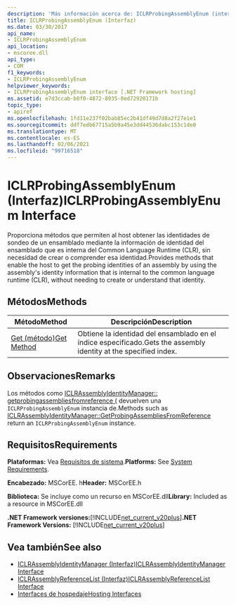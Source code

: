 ```yaml
---
description: 'Más información acerca de: ICLRProbingAssemblyEnum (interfaz)'
title: ICLRProbingAssemblyEnum (Interfaz)
ms.date: 03/30/2017
api_name:
- ICLRProbingAssemblyEnum
api_location:
- mscoree.dll
api_type:
- COM
f1_keywords:
- ICLRProbingAssemblyEnum
helpviewer_keywords:
- ICLRProbingAssemblyEnum interface [.NET Framework hosting]
ms.assetid: e7d3ccab-b0f0-4872-8935-0ed72920171b
topic_type:
- apiref
ms.openlocfilehash: 1fd11e237f02bab85ec2b41df49d7d8a2f27e1e1
ms.sourcegitcommit: ddf7edb67715a5b9a45e3dd44536dabc153c1de0
ms.translationtype: MT
ms.contentlocale: es-ES
ms.lasthandoff: 02/06/2021
ms.locfileid: "99716518"
---
```

# <a name="iclrprobingassemblyenum-interface"></a><span data-ttu-id="4c106-103">ICLRProbingAssemblyEnum (Interfaz)</span><span class="sxs-lookup"><span data-stu-id="4c106-103">ICLRProbingAssemblyEnum Interface</span></span>

<span data-ttu-id="4c106-104">Proporciona métodos que permiten al host obtener las identidades de sondeo de un ensamblado mediante la información de identidad del ensamblado que es interna del Common Language Runtime (CLR), sin necesidad de crear o comprender esa identidad.</span><span class="sxs-lookup"><span data-stu-id="4c106-104">Provides methods that enable the host to get the probing identities of an assembly by using the assembly's identity information that is internal to the common language runtime (CLR), without needing to create or understand that identity.</span></span>  
  
## <a name="methods"></a><span data-ttu-id="4c106-105">Métodos</span><span class="sxs-lookup"><span data-stu-id="4c106-105">Methods</span></span>  
  
|<span data-ttu-id="4c106-106">Método</span><span class="sxs-lookup"><span data-stu-id="4c106-106">Method</span></span>|<span data-ttu-id="4c106-107">Descripción</span><span class="sxs-lookup"><span data-stu-id="4c106-107">Description</span></span>|  
|------------|-----------------|  
|[<span data-ttu-id="4c106-108">Get (método)</span><span class="sxs-lookup"><span data-stu-id="4c106-108">Get Method</span></span>](iclrprobingassemblyenum-get-method.md)|<span data-ttu-id="4c106-109">Obtiene la identidad del ensamblado en el índice especificado.</span><span class="sxs-lookup"><span data-stu-id="4c106-109">Gets the assembly identity at the specified index.</span></span>|  
  
## <a name="remarks"></a><span data-ttu-id="4c106-110">Observaciones</span><span class="sxs-lookup"><span data-stu-id="4c106-110">Remarks</span></span>  

 <span data-ttu-id="4c106-111">Los métodos como [ICLRAssemblyIdentityManager:: getprobingassembliesfromreference (](iclrassemblyidentitymanager-getprobingassembliesfromreference-method.md) devuelven una `ICLRProbingAssemblyEnum` instancia de.</span><span class="sxs-lookup"><span data-stu-id="4c106-111">Methods such as [ICLRAssemblyIdentityManager::GetProbingAssembliesFromReference](iclrassemblyidentitymanager-getprobingassembliesfromreference-method.md) return an `ICLRProbingAssemblyEnum` instance.</span></span>  
  
## <a name="requirements"></a><span data-ttu-id="4c106-112">Requisitos</span><span class="sxs-lookup"><span data-stu-id="4c106-112">Requirements</span></span>  

 <span data-ttu-id="4c106-113">**Plataformas:** Vea [Requisitos de sistema](../../get-started/system-requirements.md).</span><span class="sxs-lookup"><span data-stu-id="4c106-113">**Platforms:** See [System Requirements](../../get-started/system-requirements.md).</span></span>  
  
 <span data-ttu-id="4c106-114">**Encabezado:** MSCorEE. h</span><span class="sxs-lookup"><span data-stu-id="4c106-114">**Header:** MSCorEE.h</span></span>  
  
 <span data-ttu-id="4c106-115">**Biblioteca:** Se incluye como un recurso en MSCorEE.dll</span><span class="sxs-lookup"><span data-stu-id="4c106-115">**Library:** Included as a resource in MSCorEE.dll</span></span>  
  
 <span data-ttu-id="4c106-116">**.NET Framework versiones:**[!INCLUDE[net_current_v20plus](../../../../includes/net-current-v20plus-md.md)]</span><span class="sxs-lookup"><span data-stu-id="4c106-116">**.NET Framework Versions:** [!INCLUDE[net_current_v20plus](../../../../includes/net-current-v20plus-md.md)]</span></span>  
  
## <a name="see-also"></a><span data-ttu-id="4c106-117">Vea también</span><span class="sxs-lookup"><span data-stu-id="4c106-117">See also</span></span>

- [<span data-ttu-id="4c106-118">ICLRAssemblyIdentityManager (Interfaz)</span><span class="sxs-lookup"><span data-stu-id="4c106-118">ICLRAssemblyIdentityManager Interface</span></span>](iclrassemblyidentitymanager-interface.md)
- [<span data-ttu-id="4c106-119">ICLRAssemblyReferenceList (Interfaz)</span><span class="sxs-lookup"><span data-stu-id="4c106-119">ICLRAssemblyReferenceList Interface</span></span>](iclrassemblyreferencelist-interface.md)
- [<span data-ttu-id="4c106-120">Interfaces de hospedaje</span><span class="sxs-lookup"><span data-stu-id="4c106-120">Hosting Interfaces</span></span>](hosting-interfaces.md)
